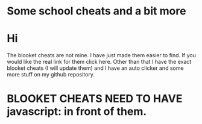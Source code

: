 # Some school cheats and a bit more

# Hi
The blooket cheats are not mine. I have just made them easier to find. If you would like the real link for them click here. Other than that I have the exact blooket cheats (I will update them) and I have an auto clicker and some more stuff on my github repository.

# **BLOOKET CHEATS NEED TO HAVE javascript: in front of them.**
